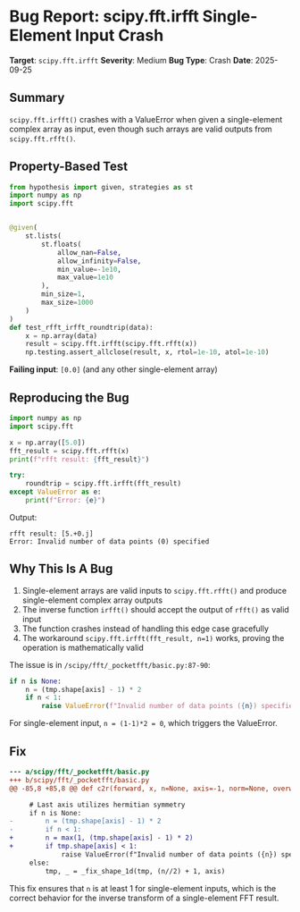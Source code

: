 # Bug Report: scipy.fft.irfft Single-Element Input Crash

**Target**: `scipy.fft.irfft`
**Severity**: Medium
**Bug Type**: Crash
**Date**: 2025-09-25

## Summary

`scipy.fft.irfft()` crashes with a ValueError when given a single-element complex array as input, even though such arrays are valid outputs from `scipy.fft.rfft()`.

## Property-Based Test

```python
from hypothesis import given, strategies as st
import numpy as np
import scipy.fft


@given(
    st.lists(
        st.floats(
            allow_nan=False,
            allow_infinity=False,
            min_value=-1e10,
            max_value=1e10
        ),
        min_size=1,
        max_size=1000
    )
)
def test_rfft_irfft_roundtrip(data):
    x = np.array(data)
    result = scipy.fft.irfft(scipy.fft.rfft(x))
    np.testing.assert_allclose(result, x, rtol=1e-10, atol=1e-10)
```

**Failing input**: `[0.0]` (and any other single-element array)

## Reproducing the Bug

```python
import numpy as np
import scipy.fft

x = np.array([5.0])
fft_result = scipy.fft.rfft(x)
print(f"rfft result: {fft_result}")

try:
    roundtrip = scipy.fft.irfft(fft_result)
except ValueError as e:
    print(f"Error: {e}")
```

Output:
```
rfft result: [5.+0.j]
Error: Invalid number of data points (0) specified
```

## Why This Is A Bug

1. Single-element arrays are valid inputs to `scipy.fft.rfft()` and produce single-element complex array outputs
2. The inverse function `irfft()` should accept the output of `rfft()` as valid input
3. The function crashes instead of handling this edge case gracefully
4. The workaround `scipy.fft.irfft(fft_result, n=1)` works, proving the operation is mathematically valid

The issue is in `/scipy/fft/_pocketfft/basic.py:87-90`:

```python
if n is None:
    n = (tmp.shape[axis] - 1) * 2
    if n < 1:
        raise ValueError(f"Invalid number of data points ({n}) specified")
```

For single-element input, `n = (1-1)*2 = 0`, which triggers the ValueError.

## Fix

```diff
--- a/scipy/fft/_pocketfft/basic.py
+++ b/scipy/fft/_pocketfft/basic.py
@@ -85,8 +85,8 @@ def c2r(forward, x, n=None, axis=-1, norm=None, overwrite_x=False,

     # Last axis utilizes hermitian symmetry
     if n is None:
-        n = (tmp.shape[axis] - 1) * 2
-        if n < 1:
+        n = max(1, (tmp.shape[axis] - 1) * 2)
+        if tmp.shape[axis] < 1:
             raise ValueError(f"Invalid number of data points ({n}) specified")
     else:
         tmp, _ = _fix_shape_1d(tmp, (n//2) + 1, axis)
```

This fix ensures that `n` is at least 1 for single-element inputs, which is the correct behavior for the inverse transform of a single-element FFT result.